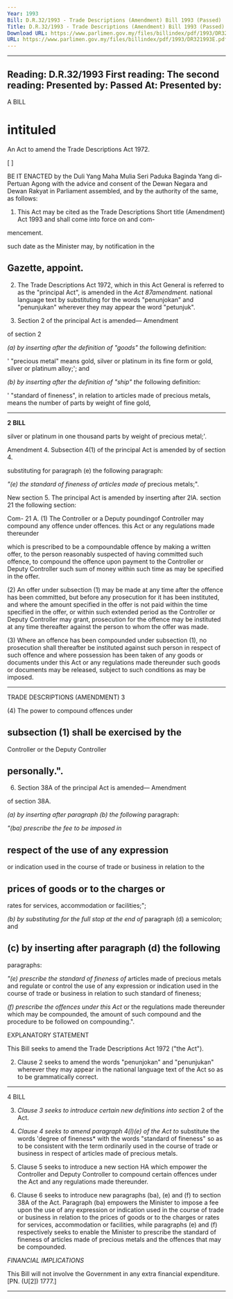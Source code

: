 ```yaml
---
Year: 1993
Bill: D.R.32/1993 - Trade Descriptions (Amendment) Bill 1993 (Passed)
Title: D.R.32/1993 - Trade Descriptions (Amendment) Bill 1993 (Passed)
Download URL: https://www.parlimen.gov.my/files/billindex/pdf/1993/DR321993E.pdf
URL: https://www.parlimen.gov.my/files/billindex/pdf/1993/DR321993E.pdf
---
```

---
Reading:
D.R.32/1993
First reading:
The second reading:
Presented by:
Passed At:
Presented by:
---

A BILL

# intituled

An Act to amend the Trade Descriptions Act 1972.

[ ]

BE IT ENACTED by the Duli Yang Maha Mulia Seri
Paduka Baginda Yang di-Pertuan Agong with the advice
and consent of the Dewan Negara and Dewan Rakyat in
Parliament assembled, and by the authority of the same,
as follows:

1. This Act may be cited as the Trade Descriptions Short title
(Amendment) Act 1993 and shall come into force on and com-

mencement.

such date as the Minister may, by notification in the
## Gazette, appoint.

2. The Trade Descriptions Act 1972, which in this Act General
is referred to as the "principal Act", is amended in the _Act 87amendment._
national language text by substituting for the words
"penunjokan" and "penunjukan" wherever they may
appear the word "petunjuk".

3. Section 2 of the principal Act is amended— Amendment

of section 2

_(a) by inserting after the definition of "goods" the_
following definition:

' "precious metal" means gold, silver or
platinum in its fine form or gold, silver or
platinum alloy;'; and

_(b) by inserting after the definition of "ship" the_
following definition:

' "standard of fineness", in relation to
articles made of precious metals, means the
number of parts by weight of fine gold,


-----

**2** **BILL**

silver or platinum in one thousand parts by
weight of precious metal;'.

Amendment 4. Subsection 4(1) of the principal Act is amended by
of section 4.

substituting for paragraph (e) the following paragraph:

_"(e) the standard of fineness of articles made of_
precious metals;".

New section 5. The principal Act is amended by inserting after
2lA. section 21 the following section:

Com- 21 A. (1) The Controller or a Deputy
poundingof Controller may compound any offence under
offences. this Act or any regulations made thereunder

which is prescribed to be a compoundable
offence by making a written offer, to the
person reasonably suspected of having
committed such offence, to compound the
offence upon payment to the Controller or
Deputy Controller such sum of money within
such time as may be specified in the offer.

(2) An offer under subsection (1) may be
made at any time after the offence has been
committed, but before any prosecution for it
has been instituted, and where the amount
specified in the offer is not paid within the
time specified in the offer, or within such
extended period as the Controller or Deputy
Controller may grant, prosecution for the
offence may be instituted at any time thereafter
against the person to whom the offer was
made.

(3) Where an offence has been
compounded under subsection (1), no
prosecution shall thereafter be instituted
against such person in respect of such offence
and where possession has been taken of any
goods or documents under this Act or any
regulations made thereunder such goods or
documents may be released, subject to such
conditions as may be imposed.


-----

TRADE DESCRIPTIONS (AMENDMENT) 3

(4) The power to compound offences under
## subsection (1) shall be exercised by the
Controller or the Deputy Controller
## personally.".

6. Section 38A of the principal Act is amended— Amendment

of section 38A.

_(a) by inserting after paragraph (b) the following_
paragraph:

_"(ba) prescribe the fee to be imposed in_
## respect of the use of any expression
or indication used in the course of
trade or business in relation to the
## prices of goods or to the charges or
rates for services, accommodation or
facilities;";

_(b) by substituting for the full stop at the end of_
paragraph (d) a semicolon; and
## (c) by inserting after paragraph (d) the following
paragraphs:

_"(e) prescribe the standard of fineness of_
articles made of precious metals and
regulate or control the use of any
expression or indication used in the
course of trade or business in relation
to such standard of fineness;

_(f) prescribe the offences under this Act_
or the regulations made thereunder
which may be compounded, the
amount of such compound and the
procedure to be followed on
compounding.".

EXPLANATORY STATEMENT

This Bill seeks to amend the Trade Descriptions Act 1972 ("the
Act").

2. Clause 2 seeks to amend the words "penunjokan" and
"penunjukan" wherever they may appear in the national language
text of the Act so as to be grammatically correct.


-----

4 BILL

3. _Clause 3 seeks to introduce certain new definitions into section_
2 of the Act.

4. _Clause 4 seeks to amend paragraph 4(l)(e) of the Act to_
substitute the words 'degree of fineness* with the words "standard
of fineness" so as to be consistent with the term ordinarily used
in the course of trade or business in respect of articles made of
precious metals.

5. Clause 5 seeks to introduce a new section HA which empower
the Controller and Deputy Controller to compound certain offences
under the Act and any regulations made thereunder.

6. Clause 6 seeks to introduce new paragraphs (ba), (e) and (f)
to section 38A of the Act. Paragraph (ba) empowers the Minister
to impose a fee upon the use of any expression or indication used
in the course of trade or business in relation to the prices of goods
or to the charges or rates for services, accommodation or facilities,
while paragraphs (e) and (f) respectively seeks to enable the
Minister to prescribe the standard of fineness of articles made of
precious metals and the offences that may be compounded.

_FINANCIAL_ _IMPLICATIONS_

This Bill will not involve the Government in any extra financial
expenditure. [PN. (U[2]) 1777.]


-----

